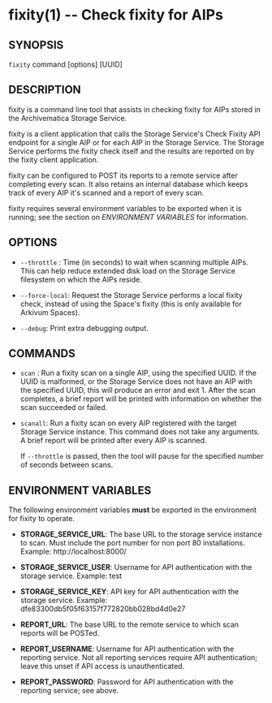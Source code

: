 fixity(1) -- Check fixity for AIPs
==================================

## SYNOPSIS

`fixity` command [options] [UUID]

## DESCRIPTION

fixity is a command line tool that assists in checking fixity for AIPs stored
in the Archivematica Storage Service.

fixity is a client application that calls the Storage Service's Check Fixity
API endpoint for a single AIP or for each AIP in the Storage Service. The
Storage Service performs the fixity check itself and the results are reported
on by the fixity client application.

fixity can be configured to POST its reports to a remote service after
completing every scan. It also retains an internal database which keeps track
of every AIP it's scanned and a report of every scan.

fixity requires several environment variables to be exported when it is
running; see the section on _ENVIRONMENT VARIABLES_ for information.

## OPTIONS

  * `--throttle` <seconds>:
    Time (in seconds) to wait when scanning multiple AIPs. This can help reduce
    extended disk load on the Storage Service filesystem on which the AIPs
    reside.

  * `--force-local`:
    Request the Storage Service performs a local fixity check, instead of using
    the Space's fixity (this is only available for Arkivum Spaces).

  * `--debug`:
    Print extra debugging output.

## COMMANDS

  * `scan` <UUID>:
    Run a fixity scan on a single AIP, using the specified UUID. If the UUID is
    malformed, or the Storage Service does not have an AIP with the specified
    UUID, this will produce an error and exit 1. After the scan completes, a
    brief report will be printed with information on whether the scan succeeded
    or failed.

  * `scanall`:
    Run a fixity scan on every AIP registered with the target Storage Service
    instance. This command does not take any arguments. A brief report will be
    printed after every AIP is scanned.

    If `--throttle` is passed, then the tool will pause for the specified
    number of seconds between scans.

## ENVIRONMENT VARIABLES

The following environment variables **must** be exported in the environment for
fixity to operate.

  * **STORAGE_SERVICE_URL**:
    The base URL to the storage service instance to scan. Must include the port
    number for non port 80 installations. Example:
      http://localhost:8000/

  * **STORAGE_SERVICE_USER**:
    Username for API authentication with the storage service. Example:
      test

  * **STORAGE_SERVICE_KEY**:
    API key for API authentication with the storage service. Example:
      dfe83300db5f05f63157f772820bb028bd4d0e27

  * **REPORT_URL**:
    The base URL to the remote service to which scan reports will be POSTed.

  * **REPORT_USERNAME**:
    Username for API authentication with the reporting service. Not all
    reporting services require API authentication; leave this unset if API
    access is unauthenticated.

  * **REPORT_PASSWORD**:
    Password for API authentication with the reporting service; see above.
